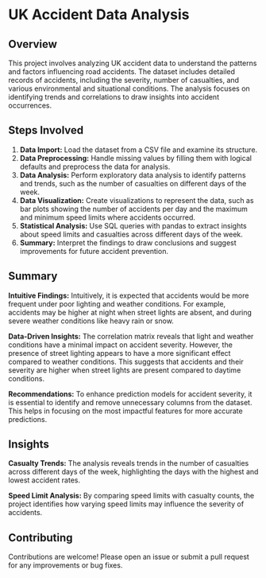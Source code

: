 <!DOCTYPE html>
<html lang="en">
<head>
</head>
<body>
    <div class="container">
    <h1>UK Accident Data Analysis</h1>

<h2>Overview</h2>
<p>This project involves analyzing UK accident data to understand the patterns and factors influencing road accidents. The dataset includes detailed records of accidents, including the severity, number of casualties, and various environmental and situational conditions. The analysis focuses on identifying trends and correlations to draw insights into accident occurrences.</p>

<h2>Steps Involved</h2>
<ol>
    <li><strong>Data Import:</strong> Load the dataset from a CSV file and examine its structure.</li>
    <li><strong>Data Preprocessing:</strong> Handle missing values by filling them with logical defaults and preprocess the data for analysis.</li>
    <li><strong>Data Analysis:</strong> Perform exploratory data analysis to identify patterns and trends, such as the number of casualties on different days of the week.</li>
    <li><strong>Data Visualization:</strong> Create visualizations to represent the data, such as bar plots showing the number of accidents per day and the maximum and minimum speed limits where accidents occurred.</li>
    <li><strong>Statistical Analysis:</strong> Use SQL queries with pandas to extract insights about speed limits and casualties across different days of the week.</li>
    <li><strong>Summary:</strong> Interpret the findings to draw conclusions and suggest improvements for future accident prevention.</li>
</ol>

<h2>Summary</h2>
<p><strong>Intuitive Findings:</strong> Intuitively, it is expected that accidents would be more frequent under poor lighting and weather conditions. For example, accidents may be higher at night when street lights are absent, and during severe weather conditions like heavy rain or snow.</p>

<p><strong>Data-Driven Insights:</strong> The correlation matrix reveals that light and weather conditions have a minimal impact on accident severity. However, the presence of street lighting appears to have a more significant effect compared to weather conditions. This suggests that accidents and their severity are higher when street lights are present compared to daytime conditions.</p>

<p><strong>Recommendations:</strong> To enhance prediction models for accident severity, it is essential to identify and remove unnecessary columns from the dataset. This helps in focusing on the most impactful features for more accurate predictions.</p>

  <h2>Insights</h2>
  <p>
      <strong>Casualty Trends:</strong> The analysis reveals trends in the number of casualties across different days of the week, highlighting the days with the highest and lowest accident rates.
  </p>
  <p>
      <strong>Speed Limit Analysis:</strong> By comparing speed limits with casualty counts, the project identifies how varying speed limits may influence the severity of accidents.
  </p>


<h2>Contributing</h2>
<p>Contributions are welcome! Please open an issue or submit a pull request for any improvements or bug fixes.</p>
</div>
</body>
</html>
